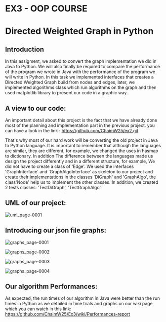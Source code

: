 #  EX3 - OOP COURSE
# Directed Weighted Graph in Python
## Introduction
In this assigment, we asked to convert the graph implementation we did in Java to Python. We will also finally be required to compare the performance of the program we wrote in Java with the performance of the program we will write in Python. In this task we implemented interfaces that creates a Directed Weighted Graph build from nodes and edges, later, we implemented algorithms class which run algorithms on the graph and then used matplotlib library to present our code in a graphic way.
 
## A view to our code:
An important detail about this project is the fact that we have already done most of the planning and implementation part in the previous project. you can have a look in the link : https://github.com/ChaimW25/ex2.git

That's why most of our hard work will be converting the old project in Java to Python language. It is important to remember that although the languages are similar, they are different, for example, we changed the uses in hasmap to dictionary. In addition The difference between the languages made us design the project differently and in a different structure, for example, We did not have to create a class of 'Edge'. We used the interfaces 'GraphInterface' and 'GraphAlgoInterface' as skeleton to our project and create their implementations in the classes 'DiGraph' and 'GraphAlgo', the class'Node' help us to implement the other classes. In addition, we created 2 tests classes: 'TestDiGraph', 'TestGraphAlgo'.

## UML of our project:

![uml_page-0001](https://user-images.githubusercontent.com/74601548/147591459-30266ba7-393e-4d8e-b291-7ab5805a3a45.jpg)



## Introducing our json file graphs:

![graphs_page-0001](https://user-images.githubusercontent.com/74601548/147591292-38956503-1638-4131-9616-ecca33806a6b.jpg)

![graphs_page-0002](https://user-images.githubusercontent.com/74601548/147591303-000bb8bf-47b2-42cf-b24f-943f2f16da3e.jpg)

![graphs_page-0003](https://user-images.githubusercontent.com/74601548/147591307-4024884b-1566-4e17-b708-06ca050cb119.jpg)

![graphs_page-0004](https://user-images.githubusercontent.com/74601548/147591314-f992b2ff-0775-4637-8770-6e7732d200a0.jpg)

## Our algorithm Performances:

As expected, the run times of our algorithm in Java were better than the run times in Python as we detailed in time trials and graphs on our wiki page which you can watch in this link:
https://github.com/ChaimW25/Ex3/wiki/Performances-report

